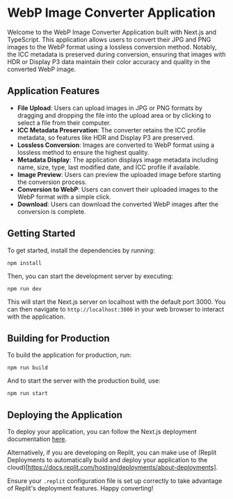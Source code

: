 # WebP Image Converter Application

Welcome to the WebP Image Converter Application built with Next.js and TypeScript. This application allows users to convert their JPG and PNG images to the WebP format using a lossless conversion method. Notably, the ICC metadata is preserved during conversion, ensuring that images with HDR or Display P3 data maintain their color accuracy and quality in the converted WebP image.

## Application Features

- **File Upload**: Users can upload images in JPG or PNG formats by dragging and dropping the file into the upload area or by clicking to select a file from their computer.
- **ICC Metadata Preservation**: The converter retains the ICC profile metadata, so features like HDR and Display P3 are preserved.
- **Lossless Conversion**: Images are converted to WebP format using a lossless method to ensure the highest quality.
- **Metadata Display**: The application displays image metadata including name, size, type, last modified date, and ICC profile if available.
- **Image Preview**: Users can preview the uploaded image before starting the conversion process.
- **Conversion to WebP**: Users can convert their uploaded images to the WebP format with a simple click.
- **Download**: Users can download the converted WebP images after the conversion is complete.

## Getting Started

To get started, install the dependencies by running:

`npm install`

Then, you can start the development server by executing:

`npm run dev`

This will start the Next.js server on localhost with the default port 3000. You can then navigate to `http://localhost:3000` in your web browser to interact with the application.

## Building for Production
To build the application for production, run:

`npm run build`

And to start the server with the production build, use:

`npm run start`

## Deploying the Application
To deploy your application, you can follow the Next.js deployment documentation [here](https://nextjs.org/docs/deployment).

Alternatively, if you are developing on Replit, you can make use of (Replit Deployments to automatically build and deploy your application to the cloud)[https://docs.replit.com/hosting/deployments/about-deployments].

Ensure your `.replit` configuration file is set up correctly to take advantage of Replit's deployment features.
Happy converting!

